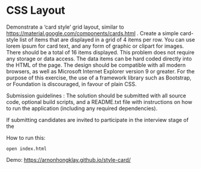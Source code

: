 # CSS Layout
Demonstrate a ‘card style’ grid layout, similar to https://material.google.com/components/cards.html . Create a simple card-style list of items that are displayed in a grid of 4 items per row. You can use lorem ipsum for card text, and any form of graphic or clipart for images. There should be a total of 16 items displayed. This problem does not require any storage or data access. The data items can be hard coded directly into the HTML of the page. The design should be compatible with all modern browsers, as well as Microsoft Internet Explorer version 9 or greater. For the purpose of this exercise, the use of a framework library such as Bootstrap, or Foundation is discouraged, in favour of plain CSS.

Submission guidelines : The solution should be submitted with all source code, optional build scripts, and a README.txt file with instructions on how to run the application (including any required dependencies).

If submitting candidates are invited to participate in the interview stage of the

How to run this:

```
open index.html
```

Demo: https://arnonhongklay.github.io/style-card/ 

